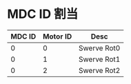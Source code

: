 # MDC ID 割当

| MDC ID | Motor ID | Desc        |
| ------ | -------- | ----------- |
| 0      | 0        | Swerve Rot0 |
| 0      | 1        | Swerve Rot1 |
| 0      | 2        | Swerve Rot2 |
